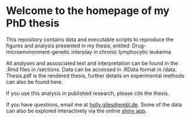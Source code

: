 # Welcome to the homepage of my PhD thesis
This repository contains data and executable scripts to reproduce the figures and analysis presented in my  thesis, entiled:
Drug-microenvironment-genetic interplay in chronic lymphocytic leukemia

All analyses and assosciated text and interpretation can be found in the .Rmd files in /sections.  Data can be accessed in .RData format in /data. Thesis.pdf is the rendered thesis, further details on experimental methods can also be found here. 

If you use this analysis in published research, please cite the thesis. 

If you have questions, email me at holly.giles@embl.de. Some of the data can also be explored interactively via the online [shiny app](https://www.imbi.uni-heidelberg.de/dietrichlab/CLL_Microenvironment/).
